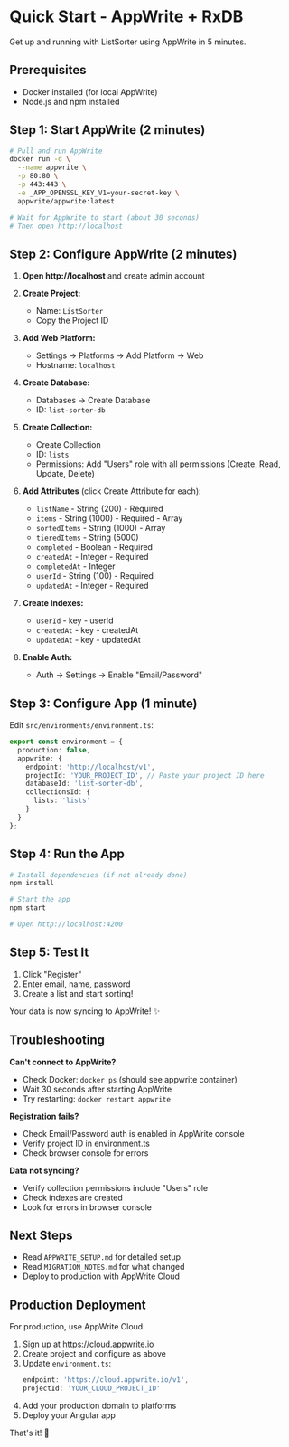 # Quick Start - AppWrite + RxDB

Get up and running with ListSorter using AppWrite in 5 minutes.

## Prerequisites

- Docker installed (for local AppWrite)
- Node.js and npm installed

## Step 1: Start AppWrite (2 minutes)

```bash
# Pull and run AppWrite
docker run -d \
  --name appwrite \
  -p 80:80 \
  -p 443:443 \
  -e _APP_OPENSSL_KEY_V1=your-secret-key \
  appwrite/appwrite:latest

# Wait for AppWrite to start (about 30 seconds)
# Then open http://localhost
```

## Step 2: Configure AppWrite (2 minutes)

1. **Open http://localhost** and create admin account

2. **Create Project:**
   - Name: `ListSorter`
   - Copy the Project ID

3. **Add Web Platform:**
   - Settings → Platforms → Add Platform → Web
   - Hostname: `localhost`

4. **Create Database:**
   - Databases → Create Database
   - ID: `list-sorter-db`

5. **Create Collection:**
   - Create Collection
   - ID: `lists`
   - Permissions: Add "Users" role with all permissions (Create, Read, Update, Delete)

6. **Add Attributes** (click Create Attribute for each):
   - `listName` - String (200) - Required
   - `items` - String (1000) - Required - Array
   - `sortedItems` - String (1000) - Array
   - `tieredItems` - String (5000)
   - `completed` - Boolean - Required
   - `createdAt` - Integer - Required
   - `completedAt` - Integer
   - `userId` - String (100) - Required
   - `updatedAt` - Integer - Required

7. **Create Indexes:**
   - `userId` - key - userId
   - `createdAt` - key - createdAt
   - `updatedAt` - key - updatedAt

8. **Enable Auth:**
   - Auth → Settings → Enable "Email/Password"

## Step 3: Configure App (1 minute)

Edit `src/environments/environment.ts`:

```typescript
export const environment = {
  production: false,
  appwrite: {
    endpoint: 'http://localhost/v1',
    projectId: 'YOUR_PROJECT_ID', // Paste your project ID here
    databaseId: 'list-sorter-db',
    collectionsId: {
      lists: 'lists'
    }
  }
};
```

## Step 4: Run the App

```bash
# Install dependencies (if not already done)
npm install

# Start the app
npm start

# Open http://localhost:4200
```

## Step 5: Test It

1. Click "Register"
2. Enter email, name, password
3. Create a list and start sorting!

Your data is now syncing to AppWrite! ✨

## Troubleshooting

**Can't connect to AppWrite?**
- Check Docker: `docker ps` (should see appwrite container)
- Wait 30 seconds after starting AppWrite
- Try restarting: `docker restart appwrite`

**Registration fails?**
- Check Email/Password auth is enabled in AppWrite console
- Verify project ID in environment.ts
- Check browser console for errors

**Data not syncing?**
- Verify collection permissions include "Users" role
- Check indexes are created
- Look for errors in browser console

## Next Steps

- Read `APPWRITE_SETUP.md` for detailed setup
- Read `MIGRATION_NOTES.md` for what changed
- Deploy to production with AppWrite Cloud

## Production Deployment

For production, use AppWrite Cloud:

1. Sign up at https://cloud.appwrite.io
2. Create project and configure as above
3. Update `environment.ts`:
   ```typescript
   endpoint: 'https://cloud.appwrite.io/v1',
   projectId: 'YOUR_CLOUD_PROJECT_ID'
   ```
4. Add your production domain to platforms
5. Deploy your Angular app

That's it! 🚀
